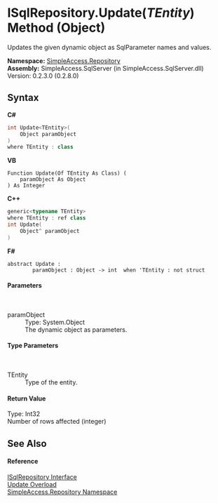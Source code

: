 # ISqlRepository.Update(*TEntity*) Method (Object)
 

Updates the given dynamic object as SqlParameter names and values.

**Namespace:**&nbsp;<a href="41571b4f-ca9a-e902-c5ef-a7c14c631bb2">SimpleAccess.Repository</a><br />**Assembly:**&nbsp;SimpleAccess.SqlServer (in SimpleAccess.SqlServer.dll) Version: 0.2.3.0 (0.2.8.0)

## Syntax

**C#**<br />
``` C#
int Update<TEntity>(
	Object paramObject
)
where TEntity : class

```

**VB**<br />
``` VB
Function Update(Of TEntity As Class) ( 
	paramObject As Object
) As Integer
```

**C++**<br />
``` C++
generic<typename TEntity>
where TEntity : ref class
int Update(
	Object^ paramObject
)
```

**F#**<br />
``` F#
abstract Update : 
        paramObject : Object -> int  when 'TEntity : not struct

```


#### Parameters
&nbsp;<dl><dt>paramObject</dt><dd>Type: System.Object<br />The dynamic object as parameters.</dd></dl>

#### Type Parameters
&nbsp;<dl><dt>TEntity</dt><dd>Type of the entity.</dd></dl>

#### Return Value
Type: Int32<br />Number of rows affected (integer)

## See Also


#### Reference
<a href="f40c60f9-7bd9-9bed-0857-200cfb858bcb">ISqlRepository Interface</a><br /><a href="9de346ec-866a-d5d9-fddc-d74c53ef3710">Update Overload</a><br /><a href="41571b4f-ca9a-e902-c5ef-a7c14c631bb2">SimpleAccess.Repository Namespace</a><br />
